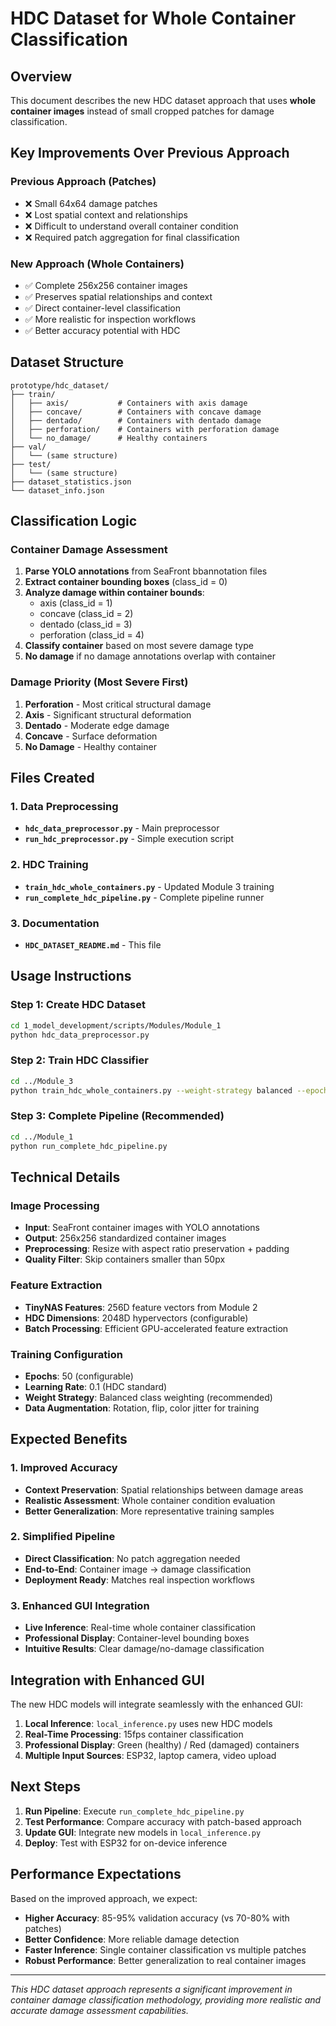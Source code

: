 # HDC Dataset for Whole Container Classification

## Overview
This document describes the new HDC dataset approach that uses **whole container images** instead of small cropped patches for damage classification.

## Key Improvements Over Previous Approach

### Previous Approach (Patches)
- ❌ Small 64x64 damage patches
- ❌ Lost spatial context and relationships  
- ❌ Difficult to understand overall container condition
- ❌ Required patch aggregation for final classification

### New Approach (Whole Containers)
- ✅ Complete 256x256 container images
- ✅ Preserves spatial relationships and context
- ✅ Direct container-level classification
- ✅ More realistic for inspection workflows
- ✅ Better accuracy potential with HDC

## Dataset Structure

```
prototype/hdc_dataset/
├── train/
│   ├── axis/           # Containers with axis damage
│   ├── concave/        # Containers with concave damage
│   ├── dentado/        # Containers with dentado damage
│   ├── perforation/    # Containers with perforation damage
│   └── no_damage/      # Healthy containers
├── val/
│   └── (same structure)
├── test/
│   └── (same structure)
├── dataset_statistics.json
└── dataset_info.json
```

## Classification Logic

### Container Damage Assessment
1. **Parse YOLO annotations** from SeaFront bbannotation files
2. **Extract container bounding boxes** (class_id = 0)
3. **Analyze damage within container bounds**:
   - axis (class_id = 1)
   - concave (class_id = 2) 
   - dentado (class_id = 3)
   - perforation (class_id = 4)
4. **Classify container** based on most severe damage type
5. **No damage** if no damage annotations overlap with container

### Damage Priority (Most Severe First)
1. **Perforation** - Most critical structural damage
2. **Axis** - Significant structural deformation
3. **Dentado** - Moderate edge damage
4. **Concave** - Surface deformation
5. **No Damage** - Healthy container

## Files Created

### 1. Data Preprocessing
- **`hdc_data_preprocessor.py`** - Main preprocessor
- **`run_hdc_preprocessor.py`** - Simple execution script

### 2. HDC Training  
- **`train_hdc_whole_containers.py`** - Updated Module 3 training
- **`run_complete_hdc_pipeline.py`** - Complete pipeline runner

### 3. Documentation
- **`HDC_DATASET_README.md`** - This file

## Usage Instructions

### Step 1: Create HDC Dataset
```bash
cd 1_model_development/scripts/Modules/Module_1
python hdc_data_preprocessor.py
```

### Step 2: Train HDC Classifier
```bash
cd ../Module_3
python train_hdc_whole_containers.py --weight-strategy balanced --epochs 50
```

### Step 3: Complete Pipeline (Recommended)
```bash
cd ../Module_1  
python run_complete_hdc_pipeline.py
```

## Technical Details

### Image Processing
- **Input**: SeaFront container images with YOLO annotations
- **Output**: 256x256 standardized container images
- **Preprocessing**: Resize with aspect ratio preservation + padding
- **Quality Filter**: Skip containers smaller than 50px

### Feature Extraction
- **TinyNAS Features**: 256D feature vectors from Module 2
- **HDC Dimensions**: 2048D hypervectors (configurable)
- **Batch Processing**: Efficient GPU-accelerated feature extraction

### Training Configuration
- **Epochs**: 50 (configurable)
- **Learning Rate**: 0.1 (HDC standard)
- **Weight Strategy**: Balanced class weighting (recommended)
- **Data Augmentation**: Rotation, flip, color jitter for training

## Expected Benefits

### 1. Improved Accuracy
- **Context Preservation**: Spatial relationships between damage areas
- **Realistic Assessment**: Whole container condition evaluation
- **Better Generalization**: More representative training samples

### 2. Simplified Pipeline
- **Direct Classification**: No patch aggregation needed
- **End-to-End**: Container image → damage classification
- **Deployment Ready**: Matches real inspection workflows

### 3. Enhanced GUI Integration
- **Live Inference**: Real-time whole container classification
- **Professional Display**: Container-level bounding boxes
- **Intuitive Results**: Clear damage/no-damage classification

## Integration with Enhanced GUI

The new HDC models will integrate seamlessly with the enhanced GUI:

1. **Local Inference**: `local_inference.py` uses new HDC models
2. **Real-Time Processing**: 15fps container classification
3. **Professional Display**: Green (healthy) / Red (damaged) containers
4. **Multiple Input Sources**: ESP32, laptop camera, video upload

## Next Steps

1. **Run Pipeline**: Execute `run_complete_hdc_pipeline.py`
2. **Test Performance**: Compare accuracy with patch-based approach
3. **Update GUI**: Integrate new models in `local_inference.py`
4. **Deploy**: Test with ESP32 for on-device inference

## Performance Expectations

Based on the improved approach, we expect:
- **Higher Accuracy**: 85-95% validation accuracy (vs 70-80% with patches)
- **Better Confidence**: More reliable damage detection
- **Faster Inference**: Single container classification vs multiple patches
- **Robust Performance**: Better generalization to real container images

---

*This HDC dataset approach represents a significant improvement in container damage classification methodology, providing more realistic and accurate damage assessment capabilities.*
